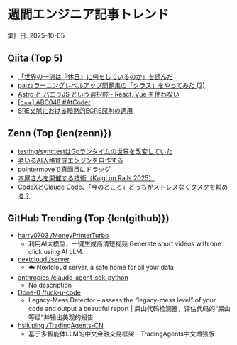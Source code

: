 # 週間エンジニア記事トレンド

集計日: 2025-10-05

## Qiita (Top 5)
- [「世界の一流は『休日』に何をしているのか」を読んだ](https://qiita.com/e99h2121/items/4101286762b9ad9fec03)
- [paizaラーニングレベルアップ問題集の「クラス」をやってみた (2)](https://qiita.com/anonymously115/items/c8aee33111d41d747f74)
- [Astro と バニラJS という選択肢 - React, Vue を使わない](https://qiita.com/ahya_emon/items/2e299e9c84694c3ed275)
- [[c++] ABC048 #AtCoder](https://qiita.com/Hiyoni/items/3b4262f4a9102aa85cac)
- [SRE文脈における暗黙的ECRS原則の適用](https://qiita.com/Kudo_panda/items/5ec4c9d0ce1c11d9f311)

## Zenn (Top {len(zenn)})
- [testing/synctestはGoランタイムの世界を改変していた](https://zenn.dev/yuta_kakiki/articles/9ec93623cfdc81)
- [老いるAI人格育成エンジンを自作する](https://zenn.dev/saldra/articles/fa8ea14b5a1880)
- [pointermoveで真面目にドラッグ](https://zenn.dev/nishinoshake/articles/ef76a7a740f4de)
- [本屋さんを開催する技術（Kaigi on Rails 2025）](https://zenn.dev/ko1/articles/69d8db0227b40a)
- [CodeXとClaude Code、「今のところ」どっちがストレスなくタスクを頼める？](https://zenn.dev/manabu/articles/f2f6b90f95c039)

## GitHub Trending (Top {len(github)})
- [harry0703 /MoneyPrinterTurbo](https://github.com/harry0703/MoneyPrinterTurbo)
  - 利用AI大模型，一键生成高清短视频 Generate short videos with one click using AI LLM.
- [nextcloud /server](https://github.com/nextcloud/server)
  - ☁️ Nextcloud server, a safe home for all your data
- [anthropics /claude-agent-sdk-python](https://github.com/anthropics/claude-agent-sdk-python)
  - No description
- [Done-0 /fuck-u-code](https://github.com/Done-0/fuck-u-code)
  - Legacy-Mess Detector – assess the “legacy-mess level” of your code and output a beautiful report | 屎山代码检测器，评估代码的“屎山等级”并输出美观的报告
- [hsliuping /TradingAgents-CN](https://github.com/hsliuping/TradingAgents-CN)
  - 基于多智能体LLM的中文金融交易框架 - TradingAgents中文增强版
